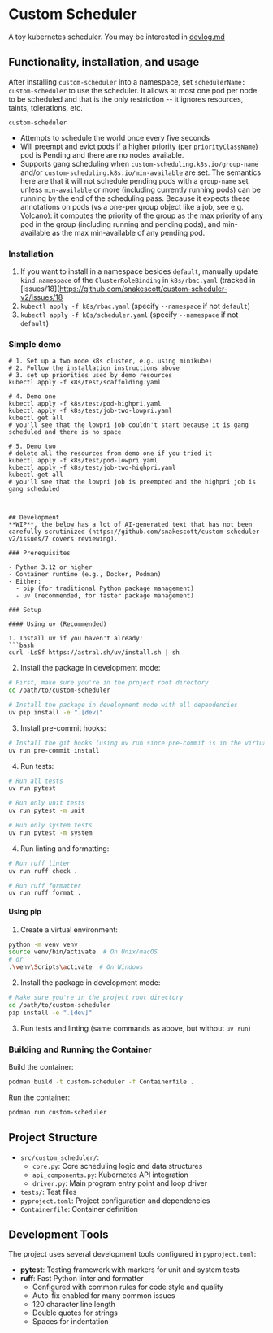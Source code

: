 # Custom Scheduler

A toy kubernetes scheduler. You may be interested in [devlog.md](devlog.md)

## Functionality, installation, and usage
After installing `custom-scheduler` into a namespace, set `schedulerName: custom-scheduler` to use the scheduler. It allows at most one pod per node to be scheduled and that is the only restriction -- it ignores resources, taints, tolerations, etc.

`custom-scheduler`
* Attempts to schedule the world once every five seconds
* Will preempt and evict pods if a higher priority (per `priorityClassName`) pod is Pending and there are no nodes available.
* Supports gang scheduling when `custom-scheduling.k8s.io/group-name` and/or `custom-scheduling.k8s.io/min-available` are set. The semantics here are that it will not schedule pending pods with a `group-name` set unless `min-available` or more (including currently running pods) can be running by the end of the scheduling pass. Because it expects these annotations on pods (vs a one-per group object like a job, see e.g. Volcano): it computes the priority of the group as the max priority of any pod in the group (including running and pending pods), and min-available as the max min-available of any pending pod.

### Installation
1. If you want to install in a namespace besides `default`, manually update `kind.namespace` of the `ClusterRoleBinding` in `k8s/rbac.yaml` (tracked in [issues/18](https://github.com/snakescott/custom-scheduler-v2/issues/18
2. `kubectl apply -f k8s/rbac.yaml` (specify `--namespace` if not `default`)
3. `kubectl apply -f k8s/scheduler.yaml` (specify `--namespace` if not `default`)

### Simple demo
```
# 1. Set up a two node k8s cluster, e.g. using minikube)
# 2. Follow the installation instructions above
# 3. set up priorities used by demo resources
kubectl apply -f k8s/test/scaffolding.yaml

# 4. Demo one
kubectl apply -f k8s/test/pod-highpri.yaml
kubectl apply -f k8s/test/job-two-lowpri.yaml
kubectl get all
# you'll see that the lowpri job couldn't start because it is gang scheduled and there is no space

# 5. Demo two
# delete all the resources from demo one if you tried it
kubectl apply -f k8s/test/pod-lowpri.yaml
kubectl apply -f k8s/test/job-two-highpri.yaml
kubectl get all
# you'll see that the lowpri job is preempted and the highpri job is gang scheduled



## Development
**WIP**, the below has a lot of AI-generated text that has not been carefully scrutinized (https://github.com/snakescott/custom-scheduler-v2/issues/7 covers reviewing).

### Prerequisites

- Python 3.12 or higher
- Container runtime (e.g., Docker, Podman)
- Either:
  - pip (for traditional Python package management)
  - uv (recommended, for faster package management)

### Setup

#### Using uv (Recommended)

1. Install uv if you haven't already:
```bash
curl -LsSf https://astral.sh/uv/install.sh | sh
```

2. Install the package in development mode:
```bash
# First, make sure you're in the project root directory
cd /path/to/custom-scheduler

# Install the package in development mode with all dependencies
uv pip install -e ".[dev]"
```

3. Install pre-commit hooks:
```bash
# Install the git hooks (using uv run since pre-commit is in the virtual env)
uv run pre-commit install
```

4. Run tests:
```bash
# Run all tests
uv run pytest

# Run only unit tests
uv run pytest -m unit

# Run only system tests
uv run pytest -m system
```

4. Run linting and formatting:
```bash
# Run ruff linter
uv run ruff check .

# Run ruff formatter
uv run ruff format .
```

#### Using pip

1. Create a virtual environment:
```bash
python -m venv venv
source venv/bin/activate  # On Unix/macOS
# or
.\venv\Scripts\activate  # On Windows
```

2. Install the package in development mode:
```bash
# Make sure you're in the project root directory
cd /path/to/custom-scheduler
pip install -e ".[dev]"
```

3. Run tests and linting (same commands as above, but without `uv run`)

### Building and Running the Container

Build the container:
```bash
podman build -t custom-scheduler -f Containerfile .
```

Run the container:
```bash
podman run custom-scheduler
```

## Project Structure

- `src/custom_scheduler/`:
  - `core.py`: Core scheduling logic and data structures
  - `api_components.py`: Kubernetes API integration
  - `driver.py`: Main program entry point and loop driver
- `tests/`: Test files
- `pyproject.toml`: Project configuration and dependencies
- `Containerfile`: Container definition

## Development Tools

The project uses several development tools configured in `pyproject.toml`:

- **pytest**: Testing framework with markers for unit and system tests
- **ruff**: Fast Python linter and formatter
  - Configured with common rules for code style and quality
  - Auto-fix enabled for many common issues
  - 120 character line length
  - Double quotes for strings
  - Spaces for indentation
